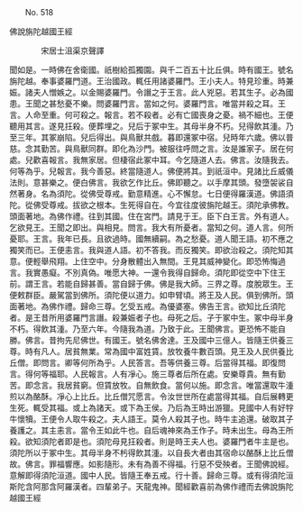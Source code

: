 ﻿　　No. 518

佛說旃陀越國王經

　　　　宋居士沮渠京聲譯


聞如是。一時佛在舍衛國。祇樹給孤獨園。與千二百五十比丘俱。時有國王。號名旃陀越。奉事婆羅門道。王治國政。輒任用諸婆羅門。王小夫人。特見珍重。時兼娠。諸夫人憎嫉之。以金賜婆羅門。令譖之于王言。此人兇惡。若其生子。必為國患。王聞之甚愁憂不樂。問婆羅門言。當如之何。婆羅門言。唯當并殺之耳。王言。人命至重。何可殺之。報言。若不殺者。必有亡國喪身之憂。禍不細也。王便聽用其言。遂見抂殺。便葬埋之。兒后于冢中生。其母半身不朽。兒得飲其湩。乃至三年。其冢崩陷。兒后得出。與鳥獸共戲。暮即還冢中宿。兒時年六歲。佛以普慈。念其勤苦。與鳥獸同群。即化為沙門。被服往呼問之言。汝是誰家子。居在何處。兒歡喜報言。我無家居。但棲宿此冢中耳。今乞隨道人去。佛言。汝隨我去。何等為乎。兒報言。我今善惡。終當隨道人。佛便將其。到祇洹中。見諸比丘威儀法則。意甚樂之。便白佛言。我欲乞作比丘。佛即聽之。以手摩其頭。發墮袈裟自然著身。名為須陀。從佛受尊戒。勤意精進。心不懈怠。七日便得羅漢道。佛語須陀。從佛受尊戒。拔欲之根本。生死得自在。今宜往度彼旃陀越王。須陀承佛教。頭面著地。為佛作禮。往到其國。住在宮門。請見于王。臣下白王言。外有道人。乞欲見王。王聞之即出。與相見。問言。我大有所憂者。當知之何。道人言。何所憂耶。王言。我年已長。且欲過時。國無續嗣。為之愁憂。道人聞王語。初不應之獨笑而已。王便恚言。我與道人語。初不答我。而反獨笑。即欲治殺之。須陀知其意。便輕舉飛翔。上住空中。分身散體出入無間。王見其威神變化。即恐怖悔過言。我實愚癡。不別真偽。唯愿大神。一還令我得自歸命。須陀即從空中下住王前。謂王言。若能自歸甚善。當自歸于佛。佛是我大師。三界之尊。度脫眾生。王便敕群臣。嚴駕當到佛所。須陀便以道力。如申臂頃。將王及人民。俱到佛所。頭面著地。為佛作禮。歸命三尊。乞受五戒。為優婆塞。佛告王言。欲知比丘須陀者。是王昔所用婆羅門言譖。殺兼娠者子也。母死之后。子于冢中生。冢中母半身不朽。得飲其湩。乃至六年。今隨我為道。乃致于此。王聞佛言。更恐怖不能自勝。佛言。昔拘先尼佛世。有國王。號名佛舍達。王及國中三億人。皆隨王供養三尊。時有凡人。居貧無業。常為國中富姓賃。放牧養牛數百頭。見王及人民供養比丘僧。即問言。卿等何所為乎。人民答言。吾等供養三尊。后當得其福。即復問言。得何等福耶。人民報言。人有凈心。施三尊者后所在處。安樂尊貴。無有勤苦。即念言。我居貧窮。但賃放牧。自無飲食。當何以施。即念言。唯當還取牛湩煎以為酪酥。凈心上比丘。比丘僧咒愿言。令汝世世所在處當得其福。自后展轉更生死。輒受其福。或上為諸天。或下為王侯。乃后為王時出游獵。見國中人有好牸牛懷犢。王便令人取牛殺之。夫人語王。莫令人殺其子也。時牛主追還。破取其子養護之。其主恚言。當令王如此牛也。自后魂神來為王作子。時未出生。母為王所殺。欲知須陀者即是也。須陀母見抂殺者。則是時王夫人也。婆羅門者牛主是也。須陀所以于冢中生。其母半身不杇得飲其湩。以自長大者由其宿命以酪酥上比丘僧故。佛言。罪福響應。如影隨形。未有為善不得福。行惡不受殃者。王聞佛說經。意解即得須陀洹道。國中人民。皆隨王奉五戒。行十善。歸命三尊。或有得須陀洹斯陀含阿那含阿羅漢者。四輩弟子。天龍鬼神。聞經歡喜前為佛作禮而去佛說旃陀越國王經
